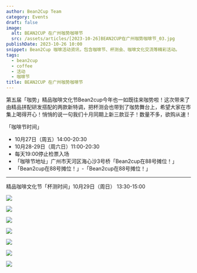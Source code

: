 ```yaml
---
author: Bean2Cup Team
category: Events
draft: false
image:
  alt: BEAN2CUP 在广州咖势咖啡节
  src: /assets/articles/[2023-10-26]BEAN2CUP在广州咖势咖啡节_03.jpg
publishDate: 2023-10-26 10:00
snippet: Bean2Cup 咖啡活动资讯，包含咖啡节、杯测会、咖啡文化交流等精彩活动。
tags:
  - bean2cup
  - coffee
  - 活动
  - 咖啡节
title: BEAN2CUP 在广州咖势咖啡节
---
```


第五届「咖势」精品咖啡文化节Bean2cup今年也一如既往来咖势啦！这次带来了由精品拼配研发搭配的两款新特调，把杯测会也带到了咖势舞台上，希望大家在市集上喝得开心！悄悄的说一句我们十月同期上新三款豆子！数量不多，欲购从速！

「咖啡节时间」

- 10月27日（周五）14:00-20:30
- 10月28-29日（周六日）11:00-20:30
- 每天19:00停止检票入场
- 「咖啡节地址」广州市天河区海心沙3号桥「Bean2cup在88号摊位！」
- 「Bean2cup在88号摊位！」-「Bean2cup在88号摊位！」

---

精品咖啡文化节「杯测时间」10月29日（周日） 13:30-15:00

![](/assets/articles/[2023-10-26]BEAN2CUP在广州咖势咖啡节_03.jpg)

![](/assets/articles/[2023-10-26]BEAN2CUP在广州咖势咖啡节_04.jpg)

![](/assets/articles/[2023-10-26]BEAN2CUP在广州咖势咖啡节_05.jpg)

![](/assets/articles/[2023-10-26]BEAN2CUP在广州咖势咖啡节_06.jpg)

![](/assets/articles/[2023-10-26]BEAN2CUP在广州咖势咖啡节_07.jpg)

![](/assets/articles/[2023-10-26]BEAN2CUP在广州咖势咖啡节_08.jpg)

![](/assets/articles/[2023-10-26]BEAN2CUP在广州咖势咖啡节_09.jpg)
